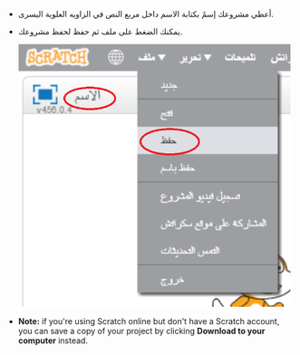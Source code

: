 + أعطي مشروعك إسمً بكتابة الاسم داخل مربع النص في الزاويه العلوية اليسرى.

+ يمكنك الضغط على ملف ثم حفظ لحفظ مشروعك.
    
    ![screenshot](images/save.png)

+ **Note:** if you're using Scratch online but don't have a Scratch account, you can save a copy of your project by clicking **Download to your computer** instead.